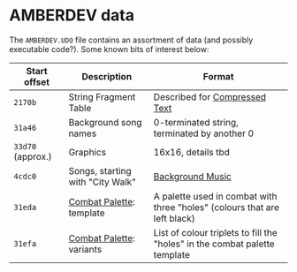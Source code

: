 # AMBERDEV data

The `AMBERDEV.UDO` file contains an assortment of data (and possibly executable code?). Some known bits of interest below:

| Start offset      | Description                             | Format                                                                     |
|-------------------|-----------------------------------------|----------------------------------------------------------------------------|
| `2170b`           | String Fragment Table                   | Described for [Compressed Text](FileSpecs/CompressedText.md)               |
| `31a46`           | Background song names                   | 0-terminated string, terminated by another 0                               |
| `33d70` (approx.) | Graphics                                | 16x16, details tbd                                                         |
| `4cdc0`           | Songs, starting with "City Walk"        | [Background Music](Hippel-CoSo.md)                                         |
| `31eda`           | [Combat Palette](Palettes.md): template | A palette used in combat with three "holes" (colours that are left black)  |
| `31efa`           | [Combat Palette](Palettes.md): variants | List of colour triplets to fill the "holes" in the combat palette template |

